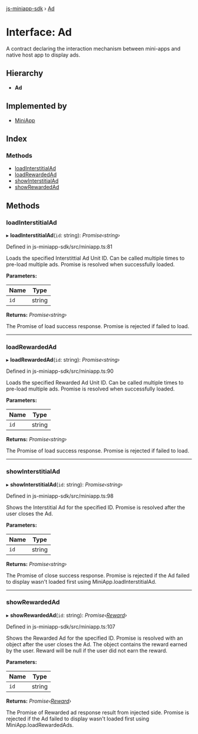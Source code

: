 [js-miniapp-sdk](../README.md) › [Ad](ad.md)

# Interface: Ad

A contract declaring the interaction mechanism between mini-apps and native host app to display ads.

## Hierarchy

* **Ad**

## Implemented by

* [MiniApp](../classes/miniapp.md)

## Index

### Methods

* [loadInterstitialAd](ad.md#loadinterstitialad)
* [loadRewardedAd](ad.md#loadrewardedad)
* [showInterstitialAd](ad.md#showinterstitialad)
* [showRewardedAd](ad.md#showrewardedad)

## Methods

###  loadInterstitialAd

▸ **loadInterstitialAd**(`id`: string): *Promise‹string›*

Defined in js-miniapp-sdk/src/miniapp.ts:81

Loads the specified Interstittial Ad Unit ID.
Can be called multiple times to pre-load multiple ads.
Promise is resolved when successfully loaded.

**Parameters:**

Name | Type |
------ | ------ |
`id` | string |

**Returns:** *Promise‹string›*

The Promise of load success response.
Promise is rejected if failed to load.

___

###  loadRewardedAd

▸ **loadRewardedAd**(`id`: string): *Promise‹string›*

Defined in js-miniapp-sdk/src/miniapp.ts:90

Loads the specified Rewarded Ad Unit ID.
Can be called multiple times to pre-load multiple ads.
Promise is resolved when successfully loaded.

**Parameters:**

Name | Type |
------ | ------ |
`id` | string |

**Returns:** *Promise‹string›*

The Promise of load success response.
Promise is rejected if failed to load.

___

###  showInterstitialAd

▸ **showInterstitialAd**(`id`: string): *Promise‹string›*

Defined in js-miniapp-sdk/src/miniapp.ts:98

Shows the Interstitial Ad for the specified ID.
Promise is resolved after the user closes the Ad.

**Parameters:**

Name | Type |
------ | ------ |
`id` | string |

**Returns:** *Promise‹string›*

The Promise of close success response.
Promise is rejected if the Ad failed to display wasn't loaded first using MiniApp.loadInterstitialAd.

___

###  showRewardedAd

▸ **showRewardedAd**(`id`: string): *Promise‹[Reward](reward.md)›*

Defined in js-miniapp-sdk/src/miniapp.ts:107

Shows the Rewarded Ad for the specified ID.
Promise is resolved with an object after the user closes the Ad. The object contains the reward earned by the user.
Reward will be null if the user did not earn the reward.

**Parameters:**

Name | Type |
------ | ------ |
`id` | string |

**Returns:** *Promise‹[Reward](reward.md)›*

The Promise of Rewarded ad response result from injected side.
Promise is rejected if the Ad failed to display wasn't loaded first using MiniApp.loadRewardedAds.
